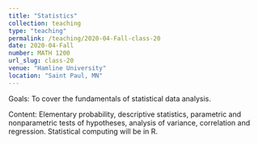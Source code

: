 ```yaml
---
title: "Statistics"
collection: teaching
type: "teaching"
permalink: /teaching/2020-04-Fall-class-20
date: 2020-04-Fall
number: MATH 1200
url_slug: class-20
venue: "Hamline University"
location: "Saint Paul, MN"
---
```


Goals: To cover the fundamentals of statistical data analysis.

Content: Elementary probability, descriptive statistics, parametric and nonparametric tests of hypotheses, analysis of variance, correlation and regression. Statistical computing will be in R.
